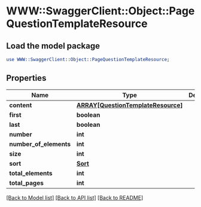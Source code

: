 # WWW::SwaggerClient::Object::PageQuestionTemplateResource

## Load the model package
```perl
use WWW::SwaggerClient::Object::PageQuestionTemplateResource;
```

## Properties
Name | Type | Description | Notes
------------ | ------------- | ------------- | -------------
**content** | [**ARRAY[QuestionTemplateResource]**](QuestionTemplateResource.md) |  | [optional] 
**first** | **boolean** |  | [optional] 
**last** | **boolean** |  | [optional] 
**number** | **int** |  | [optional] 
**number_of_elements** | **int** |  | [optional] 
**size** | **int** |  | [optional] 
**sort** | [**Sort**](Sort.md) |  | [optional] 
**total_elements** | **int** |  | [optional] 
**total_pages** | **int** |  | [optional] 

[[Back to Model list]](../README.md#documentation-for-models) [[Back to API list]](../README.md#documentation-for-api-endpoints) [[Back to README]](../README.md)


